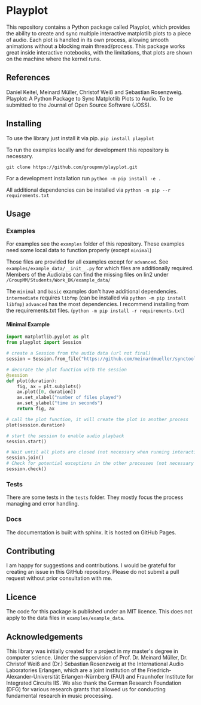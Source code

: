 # Playplot

This repository contains a Python package called Playplot, 
which provides the ability to create and sync multiple interactive matplotlib plots to a piece of audio.
Each plot is handled in its own process, allowing smooth animations without a blocking main thread/process.
This package works great inside interactive notebooks, with the limitations, that plots are shown on the machine
where the kernel runs.


## References

Daniel Keitel, Meinard Müller, Christof Weiß and Sebastian Rosenzweig.
Playplot: A Python Package to Sync Matplotlib Plots to Audio.
To be submitted to the Journal of Open Source Software (JOSS).

## Installing

To use the library just install it via pip.
```pip install playplot```

To run the examples locally and for development this repository is necessary.

```git clone https://github.com/groupmm/playplot.git```

For a development installation run ```python -m pip install -e .```

All additional dependencies can be installed via ```python -m pip --r requirements.txt```

## Usage

### Examples

For examples see the `examples` folder of this repository.
These examples need some local data to function properly (except ``minimal``)

Those files are provided for all examples except for ``advanced``.
See ``examples/example_data/__init__.py`` for which files are additionally required. 
Members of the Audiolabs can find the missing files on lin2 under ``/GroupMM/Students/Work_DK/example_data/``

The ``minimal`` and ``basic`` examples don't have additional dependencies.
``intermediate`` requires ``libfmp`` (can be installed via ``python -m pip install libfmp``)
``advanced`` has the most dependencies. I recommend installing from the requirements.txt files. (``python -m pip install -r requirements.txt``) 

#### Minimal Example

```python
import matplotlib.pyplot as plt
from playplot import Session

# create a Session from the audio data (url not final)
session = Session.from_file("https://github.com/meinardmueller/synctoolbox/blob/master/data_music/Schubert_D911-01_HU33.wav?raw=true")

# decorate the plot function with the session
@session
def plot(duration):
    fig, ax = plt.subplots()
    ax.plot([0, duration])
    ax.set_xlabel("number of files played")
    ax.set_ylabel("time in seconds")
    return fig, ax

# call the plot function, it will create the plot in another process
plot(session.duration)

# start the session to enable audio playback
session.start()

# Wait until all plots are closed (not necessary when running interactive)
session.join()
# Check for potential exceptions in the other processes (not necessary when running interactive, an error msg will be displayed)
session.check()
```

### Tests

There are some tests in the `tests` folder.
They mostly focus the process managing and error handling.

### Docs

The documentation is built with sphinx.
It is hosted on GitHub Pages.

## Contributing
I am happy for suggestions and contributions.
I would be grateful for creating an issue in this GitHub repository.
Please do not submit a pull request without prior consultation with me.

## Licence

The code for this package is published under an MIT licence.
This does not apply to the data files in ``examples/example_data``.

## Acknowledgements
This library was initially created for a project in my master's degree in computer science.
Under the suppervision of Prof. Dr. Meinard Müller, Dr. Christof Weiß and (Dr.) Sebastian Rosenzweig at 
the International Audio Laboratories Erlangen, which are a joint institution of the Friedrich-Alexander-Universität Erlangen-Nürnberg (FAU) and Fraunhofer Institute for Integrated Circuits IIS. 
We also thank the German Research Foundation (DFG) for various research grants that allowed us for conducting fundamental research in music processing.
